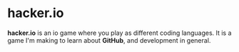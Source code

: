 # hacker.io
**hacker.io** is an io game where you play as different coding languages. It is a game I'm making to learn about **GitHub**, and development in general.
